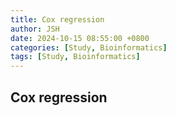 ```yaml
---
title: Cox regression
author: JSH
date: 2024-10-15 08:55:00 +0800
categories: [Study, Bioinformatics]
tags: [Study, Bioinformatics]
---
```


## Cox regression
